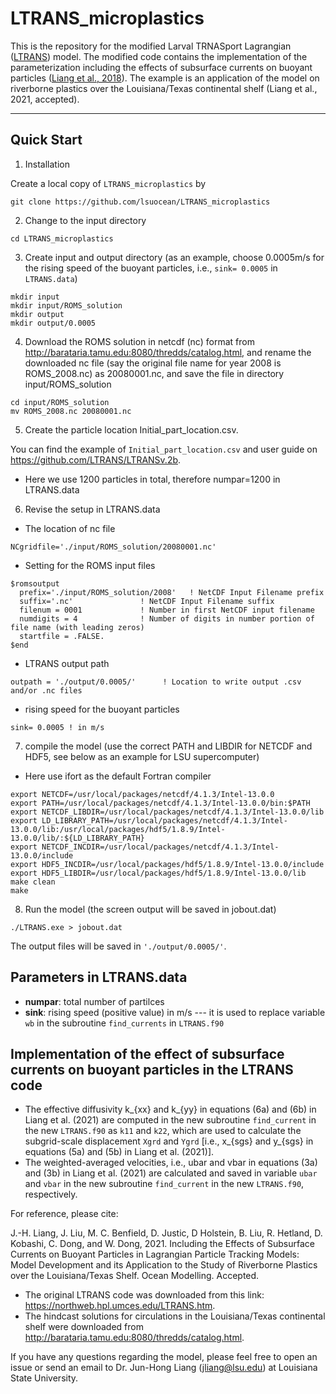 # LTRANS_microplastics
This is the repository for the modified Larval TRNASport Lagrangian ([LTRANS](https://northweb.hpl.umces.edu/LTRANS.htm)) model. The modified code contains the implementation of the parameterization including the effects of subsurface currents on buoyant particles ([Liang et al., 2018](https://journals.ametsoc.org/view/journals/phoc/48/9/jpo-d-18-0020.1.xml)). The example is an application of the model on riverborne plastics over the Louisiana/Texas continental shelf (Liang et al., 2021, accepted).

---
## Quick Start

1. Installation

Create a local copy of `LTRANS_microplastics` by

```
git clone https://github.com/lsuocean/LTRANS_microplastics
```
2. Change to the input directory
```
cd LTRANS_microplastics
```
3. Create input and output directory (as an example, choose 0.0005m/s for the rising speed of the buoyant particles, i.e., `sink= 0.0005` in `LTRANS.data`)
```
mkdir input
mkdir input/ROMS_solution
mkdir output
mkdir output/0.0005
```
4. Download the ROMS solution in netcdf (nc) format from http://barataria.tamu.edu:8080/thredds/catalog.html, and rename the downloaded nc file (say the original file name for year 2008 is ROMS_2008.nc) as 20080001.nc, and save the file in directory input/ROMS_solution
```
cd input/ROMS_solution
mv ROMS_2008.nc 20080001.nc
```
5. Create the particle location Initial_part_location.csv.

You can find the example of `Initial_part_location.csv` and user guide on https://github.com/LTRANS/LTRANSv.2b.
- Here we use 1200 particles in total, therefore numpar=1200 in LTRANS.data

6. Revise the setup in LTRANS.data
- The location of nc file
```
NCgridfile='./input/ROMS_solution/20080001.nc'
```

- Setting for the ROMS input files
```
$romsoutput
  prefix='./input/ROMS_solution/2008'   ! NetCDF Input Filename prefix
  suffix='.nc'               ! NetCDF Input Filename suffix
  filenum = 0001             ! Number in first NetCDF input filename
  numdigits = 4              ! Number of digits in number portion of file name (with leading zeros)
  startfile = .FALSE.         
$end
```

- LTRANS output path
```
outpath = './output/0.0005/'      ! Location to write output .csv and/or .nc files
```
- rising speed for the buoyant particles
```
sink= 0.0005 ! in m/s
```
7. compile the model (use the correct PATH and LIBDIR for NETCDF and HDF5, see below as an example for LSU supercomputer)
- Here use ifort as the default Fortran compiler
```
export NETCDF=/usr/local/packages/netcdf/4.1.3/Intel-13.0.0
export PATH=/usr/local/packages/netcdf/4.1.3/Intel-13.0.0/bin:$PATH
export NETCDF_LIBDIR=/usr/local/packages/netcdf/4.1.3/Intel-13.0.0/lib
export LD_LIBRARY_PATH=/usr/local/packages/netcdf/4.1.3/Intel-13.0.0/lib:/usr/local/packages/hdf5/1.8.9/Intel-13.0.0/lib/:${LD_LIBRARY_PATH}
export NETCDF_INCDIR=/usr/local/packages/netcdf/4.1.3/Intel-13.0.0/include
export HDF5_INCDIR=/usr/local/packages/hdf5/1.8.9/Intel-13.0.0/include
export HDF5_LIBDIR=/usr/local/packages/hdf5/1.8.9/Intel-13.0.0/lib
make clean
make
```
8. Run the model (the screen output will be saved in jobout.dat)
```
./LTRANS.exe > jobout.dat
```
The output files will be saved in `'./output/0.0005/'`.
## Parameters in LTRANS.data
- __numpar__: total number of partilces
- __sink__: rising speed (positive value) in m/s --- it is used to replace variable `wb` in the subroutine `find_currents` in `LTRANS.f90`

## Implementation of the effect of subsurface currents on buoyant particles in the LTRANS code
- The effective diffusivity k_{xx} and k_{yy} in equations (6a) and (6b) in Liang et al. (2021) are computed in the new subroutine `find_current` in the new `LTRANS.f90` as `k11` and `k22`, which are used to calculate the subgrid-scale displacement `Xgrd` and `Ygrd` [i.e., x_{sgs} and y_{sgs} in equations (5a) and (5b) in Liang et al. (2021)].
- The weighted-averaged velocities, i.e., ubar and vbar in equations (3a) and (3b) in Liang et al. (2021) are calculated and saved in variable `ubar` and `vbar` in the new subroutine `find_current` in the new `LTRANS.f90`, respectively.


For reference, please cite:

J.-H. Liang, J. Liu, M. C. Benfield, D. Justic, D Holstein, B. Liu, R. Hetland, D. Kobashi, C. Dong, and W. Dong, 2021. Including the Effects of Subsurface Currents on Buoyant Particles in Lagrangian Particle Tracking Models: Model Development and its Application to the Study of Riverborne Plastics over the Louisiana/Texas Shelf. Ocean Modelling. Accepted.

- The original LTRANS code was downloaded from this link: https://northweb.hpl.umces.edu/LTRANS.htm.
- The hindcast solutions for circulations in the Louisiana/Texas continental shelf were downloaded from  http://barataria.tamu.edu:8080/thredds/catalog.html.

If you have any questions regarding the model, please feel free to open an issue or send an email to Dr. Jun-Hong Liang (jliang@lsu.edu) at Louisiana State University.
